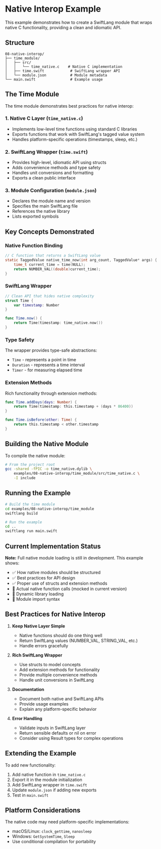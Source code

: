 # Native Interop Example

This example demonstrates how to create a SwiftLang module that wraps native C functionality, providing a clean and idiomatic API.

## Structure

```
08-native-interop/
├── time_module/
│   ├── src/
│   │   └── time_native.c    # Native C implementation
│   ├── time.swift            # SwiftLang wrapper API
│   └── module.json           # Module metadata
└── main.swift                # Example usage
```

## The Time Module

The time module demonstrates best practices for native interop:

### 1. Native C Layer (`time_native.c`)
- Implements low-level time functions using standard C libraries
- Exports functions that work with SwiftLang's tagged value system
- Handles platform-specific operations (timestamps, sleep, etc.)

### 2. SwiftLang Wrapper (`time.swift`)
- Provides high-level, idiomatic API using structs
- Adds convenience methods and type safety
- Handles unit conversions and formatting
- Exports a clean public interface

### 3. Module Configuration (`module.json`)
- Declares the module name and version
- Specifies the main SwiftLang file
- References the native library
- Lists exported symbols

## Key Concepts Demonstrated

### Native Function Binding
```c
// C function that returns a SwiftLang value
static TaggedValue native_time_now(int arg_count, TaggedValue* args) {
    time_t current_time = time(NULL);
    return NUMBER_VAL((double)current_time);
}
```

### SwiftLang Wrapper
```swift
// Clean API that hides native complexity
struct Time {
    var timestamp: Number
}

func Time.now() {
    return Time(timestamp: time_native.now())
}
```

### Type Safety
The wrapper provides type-safe abstractions:
- `Time` - represents a point in time
- `Duration` - represents a time interval
- `Timer` - for measuring elapsed time

### Extension Methods
Rich functionality through extension methods:
```swift
func Time.addDays(days: Number) {
    return Time(timestamp: this.timestamp + (days * 86400))
}

func Time.isBefore(other: Time) {
    return this.timestamp < other.timestamp
}
```

## Building the Native Module

To compile the native module:

```bash
# From the project root
gcc -shared -fPIC -o time_native.dylib \
    examples/08-native-interop/time_module/src/time_native.c \
    -I include
```

## Running the Example

```bash
# Build the time module
cd examples/08-native-interop/time_module
swiftlang build

# Run the example
cd ..
swiftlang run main.swift
```

## Current Implementation Status

**Note:** Full native module loading is still in development. This example shows:
- ✅ How native modules should be structured
- ✅ Best practices for API design
- ✅ Proper use of structs and extension methods
- 🚧 Actual native function calls (mocked in current version)
- 🚧 Dynamic library loading
- 🚧 Module import syntax

## Best Practices for Native Interop

1. **Keep Native Layer Simple**
   - Native functions should do one thing well
   - Return SwiftLang values (NUMBER_VAL, STRING_VAL, etc.)
   - Handle errors gracefully

2. **Rich SwiftLang Wrapper**
   - Use structs to model concepts
   - Add extension methods for functionality
   - Provide multiple convenience methods
   - Handle unit conversions in SwiftLang

3. **Documentation**
   - Document both native and SwiftLang APIs
   - Provide usage examples
   - Explain any platform-specific behavior

4. **Error Handling**
   - Validate inputs in SwiftLang layer
   - Return sensible defaults or nil on error
   - Consider using Result types for complex operations

## Extending the Example

To add new functionality:

1. Add native function in `time_native.c`
2. Export it in the module initialization
3. Add SwiftLang wrapper in `time.swift`
4. Update `module.json` if adding new exports
5. Test in `main.swift`

## Platform Considerations

The native code may need platform-specific implementations:
- macOS/Linux: `clock_gettime`, `nanosleep`
- Windows: `GetSystemTime`, `Sleep`
- Use conditional compilation for portability